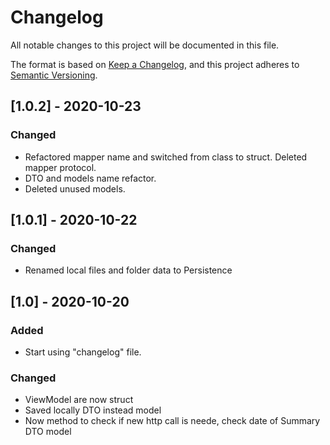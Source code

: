 # Changelog

All notable changes to this project will be documented in this file.

The format is based on [Keep a Changelog](https://keepachangelog.com/en/1.0.0/),
and this project adheres to [Semantic Versioning](https://semver.org/spec/v2.0.0.html).

## [1.0.2] - 2020-10-23

### Changed

- Refactored mapper name and switched from class to struct. Deleted mapper protocol.
- DTO and models name refactor.
- Deleted unused models.

## [1.0.1] - 2020-10-22

### Changed

- Renamed local files and folder data to Persistence

## [1.0] - 2020-10-20

### Added

- Start using "changelog" file.

### Changed

- ViewModel are now struct
- Saved locally DTO instead model
- Now method to check if new http call is neede, check date of Summary DTO model